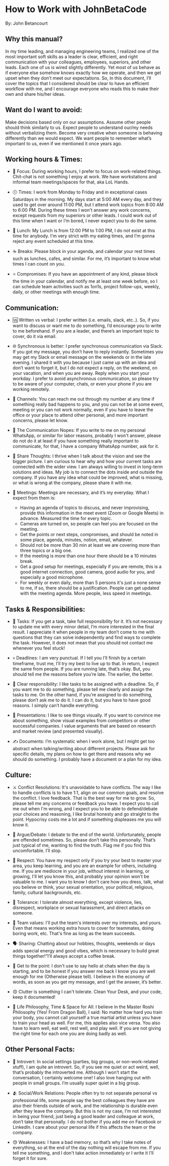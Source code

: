 # How to Work with JohnBetaCode
By: John Betancourt 


## **Why this manual?** 

In my time leading, and managing engineering teams, I realized one of the most important soft skills as a leader is clear, efficient, and right communication with your colleagues, employees, superiors, and other leads. Each one of us is wired slightly differently. Yet most of us behave as if everyone else somehow knows exactly how we operate, and then we get upset when they don’t meet our expectations. So, in this document, I’ll cover the topics that I considered should be clear to have an efficient workflow with me, and I encourage everyone who reads this to make their own and share his/her ideas. 


## **Want do I want to avoid**:

Make decisions based only on our assumptions.
Assume other people should think similarly to us.
Expect people to understand our/my needs without verbalizing them.
Become very creative when someone is behaving differently than we would expect.
We want people to remember what’s important to us, even if we mentioned it once years ago.


## **Working hours & Times**:

* 📖 Focus: During working hours, I prefer to focus on work-related things. Chit-chat is not something I enjoy at work. We have workstations and informal team meetings/spaces for that, aka LoL Hands.

* 🕕 Times: I work from Monday to Friday and in exceptional cases Saturdays in the morning. My days start at 5:00 AM every day, and they used to get over around 11:00 PM, but I attend work topics from 8:00 AM to 6:00 PM. During these times I won't answer any work concerns, except requests from my superiors or other leads. I could work out of this time when I want or I’m bored, I never expect you to do the same.

* 🥪 Lunch: My Lunch is from 12:00 PM to 1:00 PM, I do not exist at this time for anybody. I'm very strict with my eating times, and I’m gonna reject any event scheduled at this time.

* ☕ Breaks: Please block in your agenda, and calendar your rest times such as lunches, cafes, and similar. For me, it’s important to know what times I can count on you. 

* ⭐ Compromises: If you have an appointment of any kind, please block the time in your calendar, and notify me at least one week before, so I can schedule team activities such as 1on1s, project follow-ups, weekly, daily, or other meetings with enough time. 

## **Communication**:

* 🆚 Written vs verbal: I prefer written (i.e. emails, slack, etc..). So, if you want to discuss or want me to do something, I’d encourage you to write to me beforehand. If you are a leader, and there’s an important topic to cover, do it via email.

* 🌐 Synchronous is better: I prefer synchronous communication via Slack. If you got my message, you don’t have to reply instantly. Sometimes you may get my Slack or email message on the weekends or in the late evening. I shared it with you because I just came up with an idea and don’t want to forget it, but I do not expect a reply, on the weekend, on your vacation, and when you are away. Reply when you start your workday. I prefer to avoid asynchronous communication, so please try to be aware of your computer, chats, or even your phone if you are working remotely.

* 📲 Channels: You can reach me out through my number at any time if something really bad happens to you, and you can not be at some event, meeting or you can not work normally, even if you have to leave the office or your place to attend other personal, and more important concerns, please let know.

* 📵 The Communication Nopes: If you write to me on my personal WhatsApp, or similar for labor reasons, probably I won't answer, please do not do it at least if you have something really important to communicate, for that, I have a company WhatsApp number, ask for it.  

* 💭 Share Thoughts: I thrive when I talk about the vision and see the bigger picture. I am curious to hear why and how your current tasks are connected with the wider view. I am always willing to invest in long-term solutions and ideas. My job is to connect the dots inside and outside the company. If you have any idea what could be improved, what is missing, or what is wrong at the company, please share it with me.

* 🤝 Meetings: Meetings are necessary, and it’s my everyday. What I expect from them is:

    * Having an agenda of topics to discuss, and never improvising, provide this information in the meet event (Zoom or Google Meets) in advance.
Measured the time for every topic. 
    * Cameras are turned on, so people can feel you are focused on the meeting. 
    * Get the points or next steps, compromises, and should be noted in some place, agenda, minutes, notion, email, whatever. 
    * Should not be more than 30 min at least we are covering more than three topics or a big one.
    * If the meeting is more than one hour there should be a 10 minutes break.
    * Get a good setup for meetings, especially if you are remote, this is a good internet connection, good camera, good audio for you, and especially a good microphone.
    * For weekly or even daily, more than 5 persons it's just a none sense to me, if so, there should be a justification. People can get updated with the meeting agenda. More people, less speed in meetings. 

## **Tasks & Responsibilities**:

* 📄 Tasks: If you get a task, take full responsibility for it. It’s not necessary to update me with every minor detail, I’m more interested in the final result. I appreciate it when people in my team don’t come to me with questions that they can solve independently and find ways to complete the task. However, it does not mean that you should not contact me whenever you feel stuck!

* 💀 Deadlines: I am very punctual. If I tell you I’ll finish by a certain timeframe, trust me, I’ll try my best to live up to that. In return, I expect the same from people. If you are running late, that’s okay. But, you should tell me the reasons before you’re late. The earlier, the better.

* 📝 Clear responsibility: I like tasks to be assigned with a deadline. So, if you want me to do something, please tell me clearly and assign the tasks to me. On the other hand, if you’re assigned to do something, please don’t ask me to do it. I can do it, but you have to have good reasons. I simply can’t handle everything.

* 👀 Presentations: I like to see things visually. If you want to convince me about something, show visual examples from competitors or other successful companies. I value arguments that are based on research and market review (and presented visually).

* ✍️ Documents: I’m systematic when I work alone, but I might get too abstract when talking/writing about different projects. Please ask for specific details, my plans on how to get there and reasons why we should do something. I probably have a document or a plan for my idea.


## **Culture**:

* ⚔️ Conflict Resolutions: It's unavoidable to have conflicts. The way I like to handle conflicts is to have 1:1, align on our common goals, and resolve the conflict. I love feedback. That is the best way for me to grow. So, please tell me any concerns or feedback you have. I expect you to call me out when I'm wrong, and I expect you to be able to defend/debate your choices and reasoning, I like brutal honesty and go straight to the point. Hypocrisy costs me a lot and if something displeases me you will know it.

* 🙅 Argue/Debate: I debate to the end of the world. Unfortunately, people are offended sometimes. So, please don’t take this personally. That’s just typical of me, wanting to find the truth. Flag me if you find this uncomfortable. I’ll stop. 

* 💖 Respect: You have my respect only if you try your best to master your area, you keep learning, and you are an example for others, including me. If you are mediocre in your job, without interest in learning, or growing, I'll let you know this, and probably your opinion won't be valuable to me. I want you to know I don't care how you dress, talk, what you believe or think, your sexual orientation, your political, religious, family, cultural backgrounds, etc.

* 🚫 Tolerance: I tolerate almost everything, except violence, lies, disrespect, workplace or sexual harassment, and direct attacks on someone. 

* 🚀 Team values: I'll put the team's interests over my interests, and yours. Even that means working extra hours to cover for teammates, doing boring work, etc. That's fine as long as the team succeeds.

* 🗣️ Sharing: Chatting about our hobbies, thoughts, weekends or days adds special energy and good vibes, which is necessary to build great things together!”I’ll always accept a coffee break. 

* 🎯 Get to the point: I don't use to say hello at chats when the day is starting, and to be honest if you answer me back I know you are well enough for me (Otherwise please tell). I believe in the economy of words, as soon as you get my message, and I get the answer, it’s better. 

* 😞 Clutter is something I can't tolerate. Clean Your Desk, and your code, keep it documented! 

* 🌱 Life Philosophy, Time & Space for All: I believe in the Master Roshi Philosophy (Yes! From Dragon Ball), I said: No matter how hard you train your body, you cannot call yourself a true martial artist unless you have to train your head as well. For me, this applies also vice versa. You also have to learn well, eat well, rest well, and play well. If you are not giving the right time for each one you are doing badly as well.


## **Other Personal Facts**:

* 🥷 Introvert: In social settings (parties, big groups, or non-work-related stuff), I am quite an introvert. So, if you see me quiet or act weird, well, that’s probably the introverted me. Although I won’t start the conversation, I certainly welcome one! I also love hanging out with people in small groups. I’m usually super quiet in a big group.

* 🫂 Social/Work Relations: People often try to not separate personal vs professional life, some people say the best colleagues they have are also their friends outside of work, and the relationship is durable even after they leave the company. But this is not my case, I’m not interested in being your friend, just being a good leader and colleague at work, don’t take that personally. I do not bother if you add me on Facebook or LinkedIn. I care about your personal life if this affects the team or the company.

* 😓 Weaknesses: I have a bad memory, so that’s why I take notes of everything, so at the end of the day nothing will escape from me. If you tell me something, and I don't take action immediately or I write it I’ll forget it for sure.
